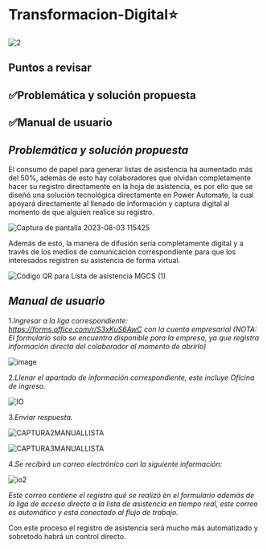 # Transformacion-Digital⭐️

![2](https://github.com/zoearenas/Transformacion-Digital/assets/141276394/e51f7d07-5043-455a-988e-b46f8cdf5eb4)

## Puntos a revisar

## ✅Problemática y solución propuesta
## ✅Manual de usuario


## *Problemática y solución propuesta*
El consumo de papel para generar listas de asistencia ha aumentado más del 50%, además de esto hay colaboradores que olvidan completamente hacer su registro directamente en la hoja de asistencia,  es por ello que se diseñó una solución tecnológica directamente en Power Automate, la cual apoyará directamente al llenado de información y captura digital al momento de que alguien realice su registro.

![Captura de pantalla 2023-08-03 115425](https://github.com/zoearenas/Transformacion-Digital/assets/141276394/1dd8ebce-4b5b-47fb-a0d8-7c3f3a12a224)

Además de esto, la manera de difusión sería completamente digital y a través de los medios de comunicación correspondiente para que los interesados registren su asistencia de forma virtual.

![Código QR para Lista de asistencia MGCS (1)](https://github.com/zoearenas/Transformacion-Digital/assets/141276394/5d0cc15b-6bff-4f7d-8e67-d61b82b3b068)

## *Manual de usuario*

1.*Ingresar a la liga correspondiente: https://forms.office.com/r/S3xKuS6AwC con la cuenta empresarial (NOTA: El formulario solo se encuentra disponible para la empresa, ya que registra información directa del colaborador al momento de abrirlo)*

![image](https://github.com/zoearenas/Transformacion-Digital/assets/141276394/01b7c353-b6f0-4afa-a616-aeaedd44d956)


2.*Llenar el apartado de información correspondiente, este incluye Oficina de ingreso.*


![IO](https://github.com/zoearenas/Transformacion-Digital/assets/141276394/e02dc71f-6157-40a3-a93c-d8f831e2c5fa)


3.*Enviar respuesta.*

![CAPTURA2MANUALLISTA](https://github.com/zoearenas/Transformacion-Digital/assets/141276394/230033f3-fd2c-4b4f-a057-635cc6cabf17)

![CAPTURA3MANUALLISTA](https://github.com/zoearenas/Transformacion-Digital/assets/141276394/1c331f24-403d-44bf-b62f-63f766377eb2)

4.*Se recibirá un correo electrónico con la siguiente información:*

![io2](https://github.com/zoearenas/Transformacion-Digital/assets/141276394/2c815d74-579d-4d48-a8f6-cfe58a8b96b2)

*Este correo contiene el registro qué se realizó en el formulario además de la liga de acceso directo a la lista de asistencia en tiempo real, este correo es automático y está conectado al flujo de trabajo.*


Con este proceso el registro de asistencia será mucho más automatizado y sobretodo habrá un control directo.
